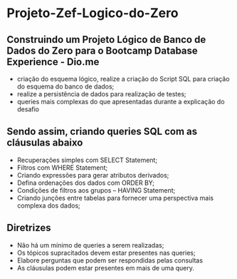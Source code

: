 # Projeto-Zef-Logico-do-Zero

## Construindo um Projeto Lógico de Banco de Dados do Zero para o Bootcamp Database Experience - Dio.me

- criação do esquema lógico, realize a criação do Script SQL para criação do esquema do banco de dados;
- realize a persistência de dados para realização de testes;
- queries mais complexas do que apresentadas durante a explicação do desafio

## Sendo assim, criando queries SQL com as cláusulas abaixo

- Recuperações simples com SELECT Statement;
- Filtros com WHERE Statement;
- Criando expressões para gerar atributos derivados;
- Defina ordenações dos dados com ORDER BY;
- Condições de filtros aos grupos – HAVING Statement;
- Criando junções entre tabelas para fornecer uma perspectiva mais complexa dos dados;

## Diretrizes

- Não há um mínimo de queries a serem realizadas;
- Os tópicos supracitados devem estar presentes nas queries;
- Elabore perguntas que podem ser respondidas pelas consultas
- As cláusulas podem estar presentes em mais de uma query.
